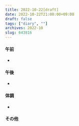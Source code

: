 ```yaml
---
title: 2022-10-22[draft]
date: 2022-10-22T21:00:00+09:00
draft: false
tags: ["diary", ""]
archives: 2022-10
slug: 643816
---
```

#### 午前
- 
#### 午後
- 
#### 体調
- 
#### その他